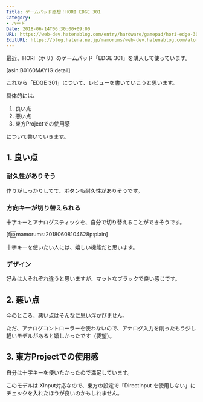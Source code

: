 ```yaml
---
Title: ゲームパッド感想：HORI EDGE 301
Category:
- ハード
Date: 2018-06-14T06:30:00+09:00
URL: https://web-dev.hatenablog.com/entry/hardware/gamepad/hori-edge-301
EditURL: https://blog.hatena.ne.jp/mamorums/web-dev.hatenablog.com/atom/entry/17391345971652113675
---
```


最近、HORI（ホリ）のゲームパッド「EDGE 301」を購入して使っています。

[asin:B0160MAY1G:detail]

これから「EDGE 301」について、レビューを書いていこうと思います。

具体的には、

1. 良い点
2. 悪い点
3. 東方Projectでの使用感

について書いていきます。


## 1. 良い点
### 耐久性がありそう
作りがしっかりしてて、ボタンも耐久性がありそうです。

### 方向キーが切り替えられる
十字キーとアナログスティックを、自分で切り替えることができそうです。

[f:id:mamorums:20180608104628p:plain]

十字キーを使いたい人には、嬉しい機能だと思います。

### デザイン
好みは人それぞれ違うと思いますが、マットなブラックで良い感じです。


## 2. 悪い点
今のところ、悪い点はそんなに思い浮かびません。

ただ、アナログコントローラーを使わないので、アナログ入力を削ったもう少し軽いモデルがあると嬉しかったです（要望）。


## 3. 東方Projectでの使用感
自分は十字キーを使いたかったので満足しています。

このモデルは XInput対応なので、東方の設定で「DirectInput を使用しない」にチェックを入れたほうが良いのかもしれません。

